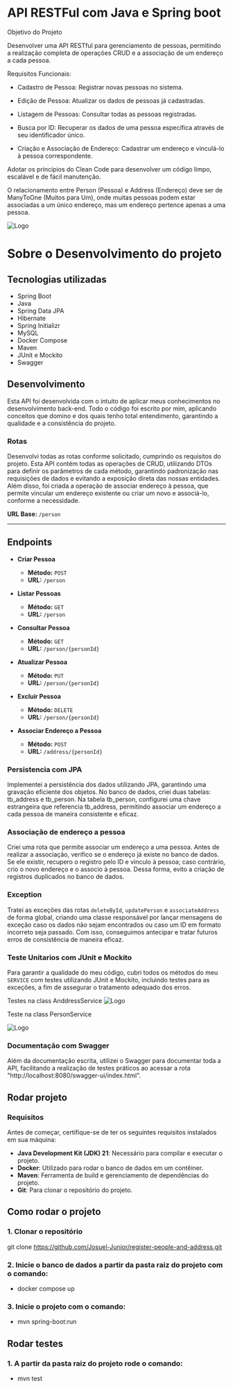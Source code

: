 
# API RESTFul com Java e Spring boot

Objetivo do Projeto

Desenvolver uma API RESTful para gerenciamento de pessoas, permitindo a realização completa de operações CRUD e a associação de um endereço a cada pessoa.

Requisitos Funcionais:

- Cadastro de Pessoa: Registrar novas pessoas no sistema.

- Edição de Pessoa: Atualizar os dados de pessoas já cadastradas.

- Listagem de Pessoas: Consultar todas as pessoas registradas.

- Busca por ID: Recuperar os dados de uma pessoa específica através de seu identificador único.

- Criação e Associação de Endereço: Cadastrar um endereço e vinculá-lo à pessoa correspondente.

Adotar os princípios do Clean Code para desenvolver um código limpo, escalável e de fácil manutenção.

O relacionamento entre Person (Pessoa) e Address (Endereço) deve ser de ManyToOne (Muitos para Um), onde muitas pessoas podem estar associadas a um único endereço, mas um endereço pertence apenas a uma pessoa.

![Logo](https://www.datocms-assets.com/115877/1740257823-diagrama-sem-nome.jpg)

# Sobre o Desenvolvimento do projeto

## Tecnologias utilizadas

- Spring Boot
- Java
- Spring Data JPA
- Hibernate
- Spring Initializr
- MySQL
- Docker Compose
- Maven
- JUnit e Mockito
- Swagger

## Desenvolvimento
Esta API foi desenvolvida com o intuito de aplicar meus conhecimentos no desenvolvimento back-end. Todo o código foi escrito por mim, aplicando conceitos que domino e dos quais tenho total entendimento, garantindo a qualidade e a consistência do projeto.



### Rotas
Desenvolvi todas as rotas conforme solicitado, cumprindo os requisitos do projeto. Esta API contém todas as operações de CRUD, utilizando DTOs para definir os parâmetros de cada método, garantindo padronização nas requisições de dados e evitando a exposição direta das nossas entidades. Além disso, foi criada a operação de associar endereço à pessoa, que permite vincular um endereço existente ou criar um novo e associá-lo, conforme a necessidade.

**URL Base:** `/person`

---

## Endpoints

- **Criar Pessoa**  
  - **Método:** `POST`  
  - **URL:** `/person`

- **Listar Pessoas**  
  - **Método:** `GET`  
  - **URL:** `/person`

- **Consultar Pessoa**  
  - **Método:** `GET`  
  - **URL:** `/person/{personId}`

- **Atualizar Pessoa**  
  - **Método:** `PUT`  
  - **URL:** `/person/{personId}`

- **Excluir Pessoa**  
  - **Método:** `DELETE`  
  - **URL:** `/person/{personId}`

- **Associar Endereço a Pessoa**  
  - **Método:** `POST`  
  - **URL:** `/address/{personId}`


### Persistencia com JPA 
Implementei a persistência dos dados utilizando JPA, garantindo uma gravação eficiente dos objetos. No banco de dados, criei duas tabelas: tb_address e tb_person. Na tabela tb_person, configurei uma chave estrangeira que referencia tb_address, permitindo associar um endereço a cada pessoa de maneira consistente e eficaz.


### Associação de endereço a pessoa
Criei uma rota que permite associar um endereço a uma pessoa. Antes de realizar a associação, verifico se o endereço já existe no banco de dados. Se ele existir, recupero o registro pelo ID e vinculo à pessoa; caso contrário, crio o novo endereço e o associo à pessoa. Dessa forma, evito a criação de registros duplicados no banco de dados.

### Exception

Tratei as exceções das rotas `deleteById`, `updatePerson` e `associateAddress` de forma global, criando uma classe responsável por lançar mensagens de exceção caso os dados não sejam encontrados ou caso um ID em formato incorreto seja passado. Com isso, conseguimos antecipar e tratar futuros erros de consistência de maneira eficaz.


### Teste Unitarios com JUnit e Mockito

Para garantir a qualidade do meu código, cubri todos os métodos do meu `SERVICE` com testes utilizando JUnit e Mockito, incluindo testes para as exceções, a fim de assegurar o tratamento adequado dos erros.

Testes na class AnddressService
![Logo](https://www.datocms-assets.com/115877/1740424333-01.png)

Teste na class PersonService

![Logo](https://www.datocms-assets.com/115877/1740424333-02.png)

### Documentação com Swagger


Além da documentação escrita, utilizei o Swagger para documentar toda a API, facilitando a realização de testes práticos ao acessar a rota "http://localhost:8080/swagger-ui/index.html".

## Rodar projeto

### Requisitos

Antes de começar, certifique-se de ter os seguintes requisitos instalados em sua máquina:

- **Java Development Kit (JDK) 21**: Necessário para compilar e executar o projeto.
- **Docker**: Utilizado para rodar o banco de dados em um contêiner.
- **Maven**: Ferramenta de build e gerenciamento de dependências do projeto.
- **Git**: Para clonar o repositório do projeto.

## Como rodar o projeto

### 1. Clonar o repositório

git clone https://github.com/Josuel-Junior/register-people-and-address.git

### 2. Inicie o banco de dados a partir da pasta raiz do projeto com o comando:
- docker compose up

### 3. Inicie o projeto com o comando:
- mvn spring-boot:run

## Rodar testes

### 1. A partir da pasta raiz do projeto rode o comando:
- mvn test

